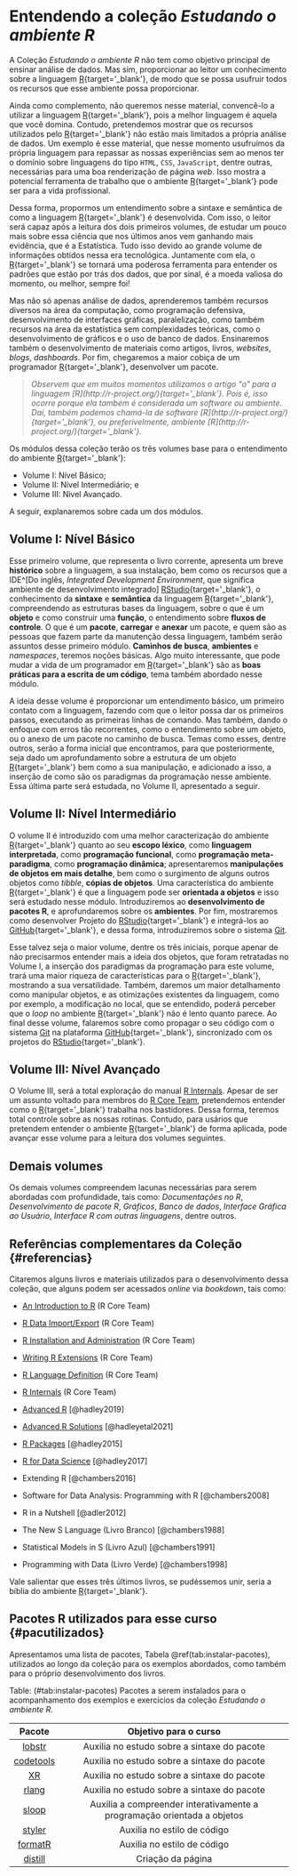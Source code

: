 

# Entendendo a coleção *Estudando o ambiente R*

A Coleção *Estudando o ambiente R* não tem como objetivo principal de ensinar análise de dados. Mas sim, proporcionar ao leitor um conhecimento sobre a linguagem [R](http://r-project.org/){target='_blank'}, de modo que se possa usufruir todos os recursos que esse ambiente possa proporcionar.

Ainda como complemento, não queremos nesse material, convencê-lo a utilizar a linguagem [R](http://r-project.org/){target='_blank'}, pois a melhor linguagem é aquela que você domina. Contudo, pretendemos mostrar que os recursos utilizados pelo [R](http://r-project.org/){target='_blank'} não estão mais limitados a própria análise de dados. Um exemplo é esse material, que nesse momento usufruímos da própria linguagem para repassar as nossas experiências sem ao menos ter o domínio sobre linguagens do tipo `HTML`, `CSS`, `JavaScript`, dentre outras, necessárias para uma boa renderização de página *web*. Isso mostra a potencial ferramenta de trabalho que o ambiente [R](http://r-project.org/){target='_blank'} pode ser para a vida profissional.

Dessa forma, propormos um entendimento sobre a sintaxe e semântica de como a linguagem [R](http://r-project.org/){target='_blank'} é desenvolvida. Com isso, o leitor será capaz após a leitura dos dois primeiros volumes, de estudar um pouco mais sobre essa ciência que nos últimos anos vem ganhando mais evidência, que é a Estatística. Tudo isso devido ao grande volume de informações obtidos nessa era tecnológica. Juntamente com ela, o [R](http://r-project.org/){target='_blank'} se tornará uma poderosa ferramenta para entender os padrões que estão por trás dos dados, que por sinal, é a moeda valiosa do momento, ou melhor, sempre foi!

Mas não só apenas análise de dados, aprenderemos também recursos diversos na área da computação, como programação defensiva, desenvolvimento de interfaces gráficas, paralelização, como também recursos na área da estatística sem complexidades teóricas, como o desenvolvimento de gráficos e o uso de banco de dados. Ensinaremos também o desenvolvimento de materiais como artigos, livros, *websites*, *blogs*, *dashboards*. Por fim, chegaremos a maior cobiça de um programador [R](http://r-project.org/){target='_blank'}, desenvolver um pacote.

<blockquote>
<p>
<em> Observem que em muitos momentos utilizamos o artigo "o" para a linguagem [R](http://r-project.org/){target='_blank'}. Pois é, isso ocorre porque ela também é considerada um software ou ambiente. Daí, também podemos chamá-la de software [R](http://r-project.org/){target='_blank'}, ou preferivelmente, ambiente [R](http://r-project.org/){target='_blank'}. </em>
</p>
</blockquote>

Os módulos dessa coleção terão os três volumes base para o entendimento do ambiente [R](http://r-project.org/){target='_blank'}:

- Volume I: Nível Básico;
- Volume II: Nível Intermediário; e 
- Volume III: Nìvel Avançado.

A seguir, explanaremos sobre cada um dos módulos.

## Volume I: Nível Básico

Esse primeiro volume, que representa o livro corrente, apresenta um breve **histórico** sobre a linguagem, a sua instalação, bem como os recursos que a IDE^[Do inglês, *Integrated Development Environment*, que significa ambiente de desenvolvimento integrado] [RStudio](http://rstudio.org/){target='_blank'}, o conhecimento da **sintaxe** e **semântica** da linguagem [R](http://r-project.org/){target='_blank'}, compreendendo as estruturas bases da linguagem, sobre o que é um **objeto** e como construir uma **função**, o entendimento sobre **fluxos de controle**. O que é um **pacote**, **carregar** e **anexar** um pacote, e quem são as pessoas que fazem parte da manutenção dessa linguagem, também serão assuntos desse primeiro módulo. **Caminhos de busca**, **ambientes** e *namespaces*, teremos noções básicas. Algo muito interessante, que pode mudar a vida de um programador em [R](http://r-project.org/){target='_blank'} são as **boas práticas para a escrita de um código**, tema também abordado nesse módulo.

A ideia desse volume é proporcionar um entendimento básico, um primeiro contato com a linguagem, fazendo com que o leitor possa dar os primeiros passos, executando as primeiras linhas de comando. Mas também, dando o enfoque com erros tão recorrentes, como o entendimento sobre um objeto, ou o anexo de um pacote no caminho de busca. Temas como esses, dentre outros, serão a forma inicial que encontramos, para que posteriormente, seja dado um aprofundamento sobre a estrutura de um objeto [R](http://r-project.org/){target='_blank'} bem como a sua manipulação, e adicionado a isso, a inserção de como são os paradigmas da programação nesse ambiente. Essa última parte será estudada, no Volume II, apresentado a seguir.

## Volume II: Nível Intermediário

O volume II é introduzido com uma melhor caracterização do ambiente [R](http://r-project.org/){target='_blank'} quanto ao seu **escopo léxico**, como **linguagem interpretada**, como **programação funcional**, como **programação meta-paradigma**, como **programação dinâmica**; apresentaremos **manipulações de objetos em mais detalhe**, bem como o surgimento de alguns outros objetos como *tibble*, **cópias de objetos**. Uma característica do ambiente [R](http://r-project.org/){target='_blank'} é que a linguagem pode ser **orientada a objetos** e isso será estudado nesse módulo. Introduziremos ao **desenvolvimento de pacotes R**, e aprofundaremos sobre os **ambientes**. Por fim, mostraremos como desenvolver Projeto do [RStudio](http://rstudio.org/){target='_blank'} e integrá-los ao [GitHub](http://github.com/){target='_blank'}, e dessa forma, introduziremos sobre o sistema [Git](https://git-scm.com/).

Esse talvez seja o maior volume, dentre os três iniciais, porque apenar de não precisarmos entender mais a ideia dos objetos, que foram retratadas no Volume I, a inserção dos paradigmas da programação para este volume, trará uma maior riqueza de características para o [R](http://r-project.org/){target='_blank'}, mostrando a sua versatilidade. Também, daremos um maior detalhamento como manipular objetos, e as otimizações existentes da linguagem, como por exemplo, a modificação no local, que se entendido, poderá perceber que o *loop* no ambiente [R](http://r-project.org/){target='_blank'} não é lento quanto parece. Ao final desse volume, falaremos sobre como propagar o seu código com o sistema [Git](https://git-scm.com/) na plataforma [GitHub](http://github.com/){target='_blank'}, sincronizado com os projetos do [RStudio](http://rstudio.org/){target='_blank'}.

## Volume III: Nível Avançado

O Volume III, será a total exploração do manual [R Internals](https://cran.r-project.org/doc/manuals/R-ints.html). Apesar de ser um assunto voltado para membros do [R Core Team](https://www.r-project.org/contributors.html), pretendemos entender como o [R](http://r-project.org/){target='_blank'} trabalha nos bastidores. Dessa forma, teremos total controle sobre as nossas rotinas. Contudo, para usários que pretendem entender o  ambiente [R](http://r-project.org/){target='_blank'} de forma aplicada, pode avançar esse volume para a leitura dos volumes seguintes.

## Demais volumes

Os demais volumes compreendem lacunas necessárias para serem abordadas com profundidade, tais como: *Documentações no R*, *Desenvolvimento de pacote R*, *Gráficos*, *Banco de dados*, *Interface Gráfica ao Usuário*, *Interface R com outras linguagens*, dentre outros.

## Referências complementares da Coleção {#referencias}

Citaremos alguns livros e materiais utilizados para o desenvolvimento dessa coleção, que alguns podem ser acessados *online* via *bookdown*, tais como:


 - [An Introduction to R](https://cran.r-project.org/doc/manuals/r-release/R-intro.html) (R Core Team)
 - [R Data Import/Export](https://cran.r-project.org/doc/manuals/r-release/R-data.html) (R Core Team)
 - [R Installation and Administration](https://cran.r-project.org/doc/manuals/r-release/R-admin.html)  (R Core Team)
 - [Writing R Extensions](https://cran.r-project.org/doc/manuals/r-release/R-exts.html) (R Core Team)
 - [R Language Definition](https://cran.r-project.org/doc/manuals/R-lang.html) (R Core Team)
 - [R Internals](https://cran.r-project.org/doc/manuals/R-ints.html) (R Core Team)
 
 - [Advanced R](https://adv-r.hadley.nz/) [@hadley2019]
 - [Advanced R Solutions](http://advanced-r-solutions.rbind.io/) [@hadleyetal2021]
 - [R Packages](https://r-pkgs.org/index.html) [@hadley2015]
 - [R for Data Science](https://r4ds.had.co.nz/) [@hadley2017]
 - Extending R [@chambers2016]
 - Software for Data Analysis: Programming with R [@chambers2008]
 - R in a Nutshell [@adler2012]
 - The New S Language (Livro Branco) [@chambers1988]
 - Statistical Models in S (Livro Azul) [@chambers1991]
 - Programming with Data (Livro Verde) [@chambers1998]

Vale salientar que esses três últimos livros, se pudéssemos unir, seria a bíblia do ambiente [R](http://r-project.org/){target='_blank'}.

## Pacotes R utilizados para esse curso {#pacutilizados}

Apresentamos uma lista de pacotes, Tabela \@ref(tab:instalar-pacotes), utilizados ao longo da coleção para os exemplos abordados, como também para o próprio desenvolvimento dos livros.

Table: (\#tab:instalar-pacotes) Pacotes a serem instalados para o acompanhamento dos exemplos e exercícios da coleção *Estudando o ambiente R*.

| Pacote | Objetivo para o curso |
|:------:|:---------------------:|
| [lobstr](https://lobstr.r-lib.org/)  | Auxilia no estudo sobre a sintaxe do pacote |
| [codetools](https://cran.r-project.org/package=codetools/)| Auxilia no estudo sobre a sintaxe do pacote |
|[XR](https://cran.r-project.org/package=XR/) | Auxilia no estudo sobre a sintaxe do pacote |
| [rlang](https://rlang.r-lib.org/) | Auxilia no estudo sobre a sintaxe do pacote |
| [sloop](https://sloop.r-lib.org/) | Auxilia a compreender interativamente a programação orientada a objetos |
| [styler](https://styler.r-lib.org) | Auxilia no estilo de código |
| [formatR](https://yihui.org/formatr) | Auxilia no estilo de código |
| [distill](https://rstudio.github.io/distill/) | Criação da página|





